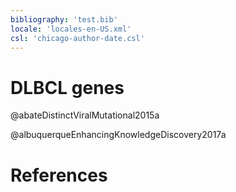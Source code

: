 ```yaml
---
bibliography: 'test.bib'
locale: 'locales-en-US.xml'
csl: 'chicago-author-date.csl'
---
```


# DLBCL genes

@abateDistinctViralMutational2015a

@albuquerqueEnhancingKnowledgeDiscovery2017a



# References
